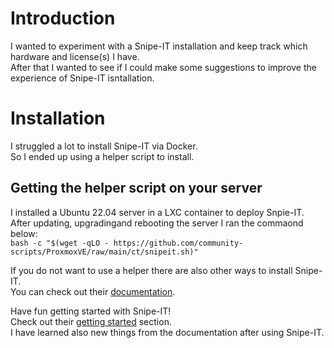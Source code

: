 # Introduction
I wanted to experiment with a Snipe-IT installation and keep track which hardware and license(s) I have.  
After that I wanted to see if I could make some suggestions to improve the experience of Snipe-IT isntallation.  
  
# Installation
I struggled a lot to install Snipe-IT via Docker.    
So I ended up using a helper script to install.  
  
## Getting the helper script on your server
I installed a Ubuntu 22.04 server in a LXC container to deploy Snpie-IT.  
After updating, upgradingand rebooting the server I ran the commaond below:  
`bash -c "$(wget -qLO - https://github.com/community-scripts/ProxmoxVE/raw/main/ct/snipeit.sh)"`

If you do not want to use a helper there are also other ways to install Snipe-IT.  
You can check out their [documentation](https://snipe-it.readme.io/docs/installation).  

Have fun getting started with Snipe-IT!  
Check out their [getting started](https://snipe-it.readme.io/docs/getting-started) section.  
I have learned also new things from the documentation after using Snipe-IT.